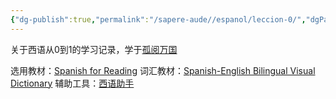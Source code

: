 ```yaml
---
{"dg-publish":true,"permalink":"/sapere-aude//espanol/leccion-0/","dgPassFrontmatter":true}
---
```



关于西语从0到1的学习记录，学于[孤阅万国](https://www.lonelyreader.com/respublica-linguae/)

选用教材：[Spanish for Reading](https://www.amazon.com/Spanish-Reading-Self-Instructional-Fabiola-Franco/dp/0764103334)
词汇教材：[Spanish-English Bilingual Visual Dictionary](https://www.amazon.com/Spanish-English-Bilingual-Dictionary-Dictionaries/dp/1465459316)
辅助工具：[西语助手](https://www.eudic.net/v4/es/app/eshelper)